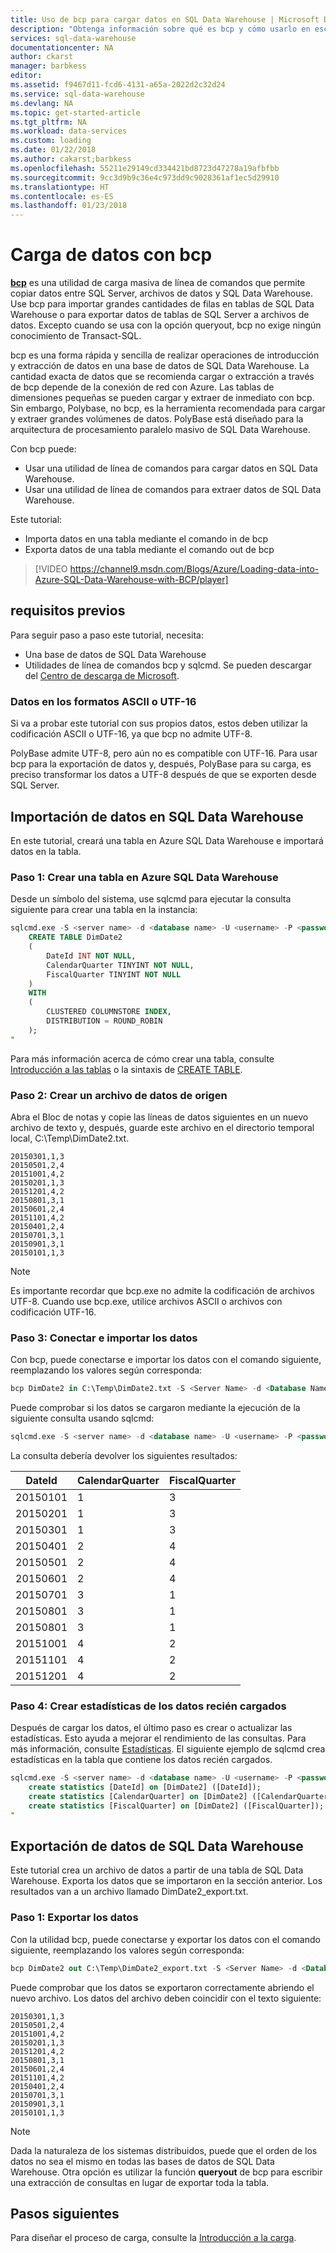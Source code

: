 ```yaml
---
title: Uso de bcp para cargar datos en SQL Data Warehouse | Microsoft Docs
description: "Obtenga información sobre qué es bcp y cómo usarlo en escenarios de almacenamiento de datos."
services: sql-data-warehouse
documentationcenter: NA
author: ckarst
manager: barbkess
editor: 
ms.assetid: f9467d11-fcd6-4131-a65a-2022d2c32d24
ms.service: sql-data-warehouse
ms.devlang: NA
ms.topic: get-started-article
ms.tgt_pltfrm: NA
ms.workload: data-services
ms.custom: loading
ms.date: 01/22/2018
ms.author: cakarst;barbkess
ms.openlocfilehash: 55211e29149cd334421bd8723d47278a19afbfbb
ms.sourcegitcommit: 9cc3d9b9c36e4c973dd9c9028361af1ec5d29910
ms.translationtype: HT
ms.contentlocale: es-ES
ms.lasthandoff: 01/23/2018
---
```

# <a name="load-data-with-bcp"></a>Carga de datos con bcp

**[bcp](/sql/tools/bcp-utility.md)** es una utilidad de carga masiva de línea de comandos que permite copiar datos entre SQL Server, archivos de datos y SQL Data Warehouse. Use bcp para importar grandes cantidades de filas en tablas de SQL Data Warehouse o para exportar datos de tablas de SQL Server a archivos de datos. Excepto cuando se usa con la opción queryout, bcp no exige ningún conocimiento de Transact-SQL.

bcp es una forma rápida y sencilla de realizar operaciones de introducción y extracción de datos en una base de datos de SQL Data Warehouse. La cantidad exacta de datos que se recomienda cargar o extracción a través de bcp depende de la conexión de red con Azure.  Las tablas de dimensiones pequeñas se pueden cargar y extraer de inmediato con bcp. Sin embargo, Polybase, no bcp, es la herramienta recomendada para cargar y extraer grandes volúmenes de datos. PolyBase está diseñado para la arquitectura de procesamiento paralelo masivo de SQL Data Warehouse.

Con bcp puede:

* Usar una utilidad de línea de comandos para cargar datos en SQL Data Warehouse.
* Usar una utilidad de línea de comandos para extraer datos de SQL Data Warehouse.

Este tutorial:

* Importa datos en una tabla mediante el comando in de bcp
* Exporta datos de una tabla mediante el comando out de bcp

> [!VIDEO https://channel9.msdn.com/Blogs/Azure/Loading-data-into-Azure-SQL-Data-Warehouse-with-BCP/player]
> 
> 

## <a name="prerequisites"></a>requisitos previos
Para seguir paso a paso este tutorial, necesita:

* Una base de datos de SQL Data Warehouse
* Utilidades de línea de comandos bcp y sqlcmd. Se pueden descargar del [Centro de descarga de Microsoft](https://www.microsoft.com/download/details.aspx?id=36433). 

### <a name="data-in-ascii-or-utf-16-format"></a>Datos en los formatos ASCII o UTF-16
Si va a probar este tutorial con sus propios datos, estos deben utilizar la codificación ASCII o UTF-16, ya que bcp no admite UTF-8. 

PolyBase admite UTF-8, pero aún no es compatible con UTF-16. Para usar bcp para la exportación de datos y, después, PolyBase para su carga, es preciso transformar los datos a UTF-8 después de que se exporten desde SQL Server. 

## <a name="import-data-into-sql-data-warehouse"></a>Importación de datos en SQL Data Warehouse
En este tutorial, creará una tabla en Azure SQL Data Warehouse e importará datos en la tabla.

### <a name="step-1-create-a-table-in-azure-sql-data-warehouse"></a>Paso 1: Crear una tabla en Azure SQL Data Warehouse
Desde un símbolo del sistema, use sqlcmd para ejecutar la consulta siguiente para crear una tabla en la instancia:

```sql
sqlcmd.exe -S <server name> -d <database name> -U <username> -P <password> -I -Q "
    CREATE TABLE DimDate2
    (
        DateId INT NOT NULL,
        CalendarQuarter TINYINT NOT NULL,
        FiscalQuarter TINYINT NOT NULL
    )
    WITH
    (
        CLUSTERED COLUMNSTORE INDEX,
        DISTRIBUTION = ROUND_ROBIN
    );
"
```

Para más información acerca de cómo crear una tabla, consulte [Introducción a las tablas](sql-data-warehouse-tables-overview.md) o la sintaxis de [CREATE TABLE](/sql/t-sql/statements/create-table-azure-sql-data-warehouse.md).
 

### <a name="step-2-create-a-source-data-file"></a>Paso 2: Crear un archivo de datos de origen
Abra el Bloc de notas y copie las líneas de datos siguientes en un nuevo archivo de texto y, después, guarde este archivo en el directorio temporal local, C:\Temp\DimDate2.txt.

```
20150301,1,3
20150501,2,4
20151001,4,2
20150201,1,3
20151201,4,2
20150801,3,1
20150601,2,4
20151101,4,2
20150401,2,4
20150701,3,1
20150901,3,1
20150101,1,3
```

> [!NOTE]
> Es importante recordar que bcp.exe no admite la codificación de archivos UTF-8. Cuando use bcp.exe, utilice archivos ASCII o archivos con codificación UTF-16.
> 
> 

### <a name="step-3-connect-and-import-the-data"></a>Paso 3: Conectar e importar los datos
Con bcp, puede conectarse e importar los datos con el comando siguiente, reemplazando los valores según corresponda:

```sql
bcp DimDate2 in C:\Temp\DimDate2.txt -S <Server Name> -d <Database Name> -U <Username> -P <password> -q -c -t  ','
```

Puede comprobar si los datos se cargaron mediante la ejecución de la siguiente consulta usando sqlcmd:

```sql
sqlcmd.exe -S <server name> -d <database name> -U <username> -P <password> -I -Q "SELECT * FROM DimDate2 ORDER BY 1;"
```

La consulta debería devolver los siguientes resultados:

| DateId | CalendarQuarter | FiscalQuarter |
| --- | --- | --- |
| 20150101 |1 |3 |
| 20150201 |1 |3 |
| 20150301 |1 |3 |
| 20150401 |2 |4 |
| 20150501 |2 |4 |
| 20150601 |2 |4 |
| 20150701 |3 |1 |
| 20150801 |3 |1 |
| 20150801 |3 |1 |
| 20151001 |4 |2 |
| 20151101 |4 |2 |
| 20151201 |4 |2 |

### <a name="step-4-create-statistics-on-your-newly-loaded-data"></a>Paso 4: Crear estadísticas de los datos recién cargados
Después de cargar los datos, el último paso es crear o actualizar las estadísticas. Esto ayuda a mejorar el rendimiento de las consultas. Para más información, consulte [Estadísticas](sql-data-warehouse-tables-statistics.md). El siguiente ejemplo de sqlcmd crea estadísticas en la tabla que contiene los datos recién cargados.


```sql
sqlcmd.exe -S <server name> -d <database name> -U <username> -P <password> -I -Q "
    create statistics [DateId] on [DimDate2] ([DateId]);
    create statistics [CalendarQuarter] on [DimDate2] ([CalendarQuarter]);
    create statistics [FiscalQuarter] on [DimDate2] ([FiscalQuarter]);
"
```

## <a name="export-data-from-sql-data-warehouse"></a>Exportación de datos de SQL Data Warehouse
Este tutorial crea un archivo de datos a partir de una tabla de SQL Data Warehouse. Exporta los datos que se importaron en la sección anterior. Los resultados van a un archivo llamado DimDate2_export.txt.

### <a name="step-1-export-the-data"></a>Paso 1: Exportar los datos
Con la utilidad bcp, puede conectarse y exportar los datos con el comando siguiente, reemplazando los valores según corresponda:

```sql
bcp DimDate2 out C:\Temp\DimDate2_export.txt -S <Server Name> -d <Database Name> -U <Username> -P <password> -q -c -t ','
```
Puede comprobar que los datos se exportaron correctamente abriendo el nuevo archivo. Los datos del archivo deben coincidir con el texto siguiente:

```
20150301,1,3
20150501,2,4
20151001,4,2
20150201,1,3
20151201,4,2
20150801,3,1
20150601,2,4
20151101,4,2
20150401,2,4
20150701,3,1
20150901,3,1
20150101,1,3
```

> [!NOTE]
> Dada la naturaleza de los sistemas distribuidos, puede que el orden de los datos no sea el mismo en todas las bases de datos de SQL Data Warehouse. Otra opción es utilizar la función **queryout** de bcp para escribir una extracción de consultas en lugar de exportar toda la tabla.
> 
> 

## <a name="next-steps"></a>Pasos siguientes
Para diseñar el proceso de carga, consulte la [Introducción a la carga](sql-data-warehouse-design-elt-data-loading.md).  


<!--MSDN references-->



<!--Other Web references-->
[Microsoft Download Center]: https://www.microsoft.com/download/details.aspx?id=36433

